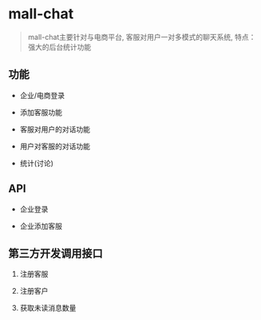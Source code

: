 # mall-chat

> mall-chat主要针对与电商平台, 客服对用户一对多模式的聊天系统, 特点：强大的后台统计功能

## 功能

- 企业/电商登录

- 添加客服功能

- 客服对用户的对话功能

- 用户对客服的对话功能

- 统计(讨论)

## API

- 企业登录

- 企业添加客服

## 第三方开发调用接口

1. 注册客服

2. 注册客户

3. 获取未读消息数量

